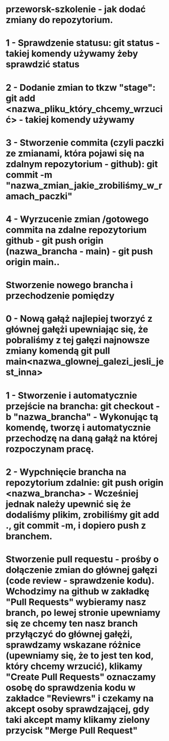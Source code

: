 # przeworsk-szkolenie - jak dodać zmiany do repozytorium.


# 1 - Sprawdzenie statusu: git status - takiej komendy używamy żeby sprawdzić status
# 2 - Dodanie zmian to tkzw "stage": git add <nazwa_pliku_który_chcemy_wrzucić> - takiej komendy używamy
# 3 - Stworzenie commita (czyli paczki ze zmianami, która pojawi się na zdalnym repozytorium - github): git commit -m "nazwa_zmian_jakie_zrobiliśmy_w_ramach_paczki"
# 4 - Wyrzucenie zmian /gotowego commita na zdalne repozytorium github - git push origin (nazwa_brancha - main) - git push origin main..


# Stworzenie nowego brancha i przechodzenie pomiędzy 

# 0 - Nową gałąż najlepiej tworzyć z głównej gałężi upewniając się, że pobraliśmy z tej gałęzi najnowsze zmiany komendą git pull main<nazwa_glownej_galezi_jesli_jest_inna>

# 1 - Stworzenie i automatycznie przejście na brancha: git checkout -b "nazwa_brancha" - Wykonując tą komendę, tworzę i automatycznie przechodzę na daną gałąż na której rozpoczynam pracę.

# 2 - Wypchnięcie brancha na repozytorium zdalnie: git push origin <nazwa_brancha> - Wcześniej jednak należy upewnić się że dodaliśmy plikim, zrobiliśmy git add ., git commit -m, i dopiero push z branchem.

# Stworzenie pull requestu - prośby o dołączenie zmian do głównej gałęzi (code review - sprawdzenie kodu). Wchodzimy na github w zakładkę "Pull Requests" wybieramy nasz branch, po lewej stronie upewniamy się ze chcemy ten nasz branch przyłączyć do głównej gałężi, sprawdzamy wskazane różnice (upewniamy się, że to jest ten kod, który chcemy wrzucić), klikamy "Create Pull Requests" oznaczamy osobę do sprawdzenia kodu w zakładce "Reviewrs" i czekamy na akcept osoby sprawdzającej, gdy taki akcept mamy klikamy zielony przycisk "Merge Pull Request"
